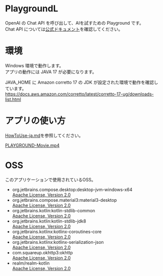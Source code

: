 PlaygroundL
===
OpenAI の Chat API を呼び出して、AIを試すための Playground です。  
Chat API については[公式ドキュメント](https://platform.openai.com/docs/guides/chat)を確認してください。  

# 環境
Windows 環境で動作します。  
アプリの動作には JAVA 17 が必要になります。  

JAVA_HOME に Amazon corretto 17 の JDK が設定された環境で動作を確認しています。  
https://docs.aws.amazon.com/corretto/latest/corretto-17-ug/downloads-list.html  

# アプリの使い方
[HowToUse-ja.md](documents/HowToUse-ja.md)を参照してください。  

[PLAYGROUND-Movie.mp4](PLAYGROUND-Movie.mp4)  

# OSS
このアプリケーションで使用されているOSS。  

- org.jetbrains.compose.desktop:desktop-jvm-windows-x64  
  [Apache License, Version 2.0](http://www.apache.org/licenses/LICENSE-2.0.txt)
- org.jetbrains.compose.material3:material3-desktop  
  [Apache License, Version 2.0](http://www.apache.org/licenses/LICENSE-2.0.txt)
- org.jetbrains.kotlin:kotlin-stdlib-common  
  [Apache License, Version 2.0](http://www.apache.org/licenses/LICENSE-2.0.txt)
- org.jetbrains.kotlin:kotlin-stdlib-jdk8  
  [Apache License, Version 2.0](http://www.apache.org/licenses/LICENSE-2.0.txt)
- org.jetbrains.kotlinx:kotlinx-coroutines-core  
  [Apache License, Version 2.0](http://www.apache.org/licenses/LICENSE-2.0.txt)
- org.jetbrains.kotlinx:kotlinx-serialization-json  
  [Apache License, Version 2.0](http://www.apache.org/licenses/LICENSE-2.0.txt)
- com.squareup.okhttp3:okhttp  
  [Apache License, Version 2.0](http://www.apache.org/licenses/LICENSE-2.0.txt)
- realm/realm-kotlin  
  [Apache License, Version 2.0](http://www.apache.org/licenses/LICENSE-2.0.txt)
